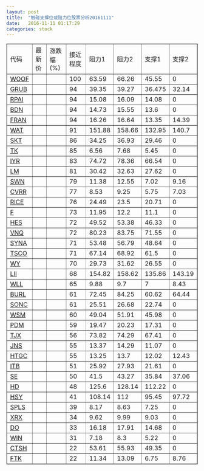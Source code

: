 ```yaml
---
layout: post
title:  "触碰支撑位或阻力位股票分析20161111"
date:   2016-11-11 01:17:29
categories: stock
---
```

<script type="text/javascript">
var stockList = []
stockList.push('gb_woof');
stockList.push('gb_grub');
stockList.push('gb_rpai');
stockList.push('gb_bdn');
stockList.push('gb_fran');
stockList.push('gb_wat');
stockList.push('gb_skt');
stockList.push('gb_tk');
stockList.push('gb_iyr');
stockList.push('gb_lm');
stockList.push('gb_swn');
stockList.push('gb_cvrr');
stockList.push('gb_rice');
stockList.push('gb_f');
stockList.push('gb_hes');
stockList.push('gb_vnq');
stockList.push('gb_syna');
stockList.push('gb_tsco');
stockList.push('gb_wy');
stockList.push('gb_lii');
stockList.push('gb_wll');
stockList.push('gb_burl');
stockList.push('gb_sonc');
stockList.push('gb_wsm');
stockList.push('gb_pdm');
stockList.push('gb_tjx');
stockList.push('gb_jns');
stockList.push('gb_htgc');
stockList.push('gb_itb');
stockList.push('gb_se');
stockList.push('gb_hd');
stockList.push('gb_hsy');
stockList.push('gb_spls');
stockList.push('gb_xrx');
stockList.push('gb_do');
stockList.push('gb_win');
stockList.push('gb_ctsh');
stockList.push('gb_ftk');
</script>
<table border="1">
 <tr>
 <td>代码</td>
 <td>最新价</td>
 <td>涨跌幅(%)</td>
 <td>接近程度</td>
 <td>阻力1</td>
 <td>阻力2</td>
 <td>支撑1</td>
 <td>支撑2</td>
</tr>
  <tr id="woof" class="red">
  <td><a href="http://stock.finance.sina.com.cn/usstock/quotes/WOOF.html" target="_blank">WOOF</a></td><td></td><td></td><td>100</td><td>63.59</td><td>66.26</td><td>45.55</td><td>0</td></tr>
  <tr id="grub" class="green">
  <td><a href="http://stock.finance.sina.com.cn/usstock/quotes/GRUB.html" target="_blank">GRUB</a></td><td></td><td></td><td>94</td><td>39.35</td><td>39.27</td><td>36.475</td><td>32.14</td></tr>
  <tr id="rpai" class="red">
  <td><a href="http://stock.finance.sina.com.cn/usstock/quotes/RPAI.html" target="_blank">RPAI</a></td><td></td><td></td><td>94</td><td>15.08</td><td>16.09</td><td>14.08</td><td>0</td></tr>
  <tr id="bdn" class="red">
  <td><a href="http://stock.finance.sina.com.cn/usstock/quotes/BDN.html" target="_blank">BDN</a></td><td></td><td></td><td>94</td><td>14.73</td><td>15.55</td><td>13.6</td><td>0</td></tr>
  <tr id="fran" class="red">
  <td><a href="http://stock.finance.sina.com.cn/usstock/quotes/FRAN.html" target="_blank">FRAN</a></td><td></td><td></td><td>94</td><td>16.26</td><td>16.64</td><td>13.35</td><td>14.39</td></tr>
  <tr id="wat" class="green">
  <td><a href="http://stock.finance.sina.com.cn/usstock/quotes/WAT.html" target="_blank">WAT</a></td><td></td><td></td><td>91</td><td>151.88</td><td>158.66</td><td>132.95</td><td>140.7</td></tr>
  <tr id="skt" class="red">
  <td><a href="http://stock.finance.sina.com.cn/usstock/quotes/SKT.html" target="_blank">SKT</a></td><td></td><td></td><td>86</td><td>34.25</td><td>36.93</td><td>29.46</td><td>0</td></tr>
  <tr id="tk" class="red">
  <td><a href="http://stock.finance.sina.com.cn/usstock/quotes/TK.html" target="_blank">TK</a></td><td></td><td></td><td>85</td><td>6.56</td><td>7.68</td><td>5.45</td><td>0</td></tr>
  <tr id="iyr" class="red">
  <td><a href="http://stock.finance.sina.com.cn/usstock/quotes/IYR.html" target="_blank">IYR</a></td><td></td><td></td><td>83</td><td>74.72</td><td>78.36</td><td>66.54</td><td>0</td></tr>
  <tr id="lm" class="red">
  <td><a href="http://stock.finance.sina.com.cn/usstock/quotes/LM.html" target="_blank">LM</a></td><td></td><td></td><td>81</td><td>30.42</td><td>32.63</td><td>27.62</td><td>0</td></tr>
  <tr id="swn" class="green">
  <td><a href="http://stock.finance.sina.com.cn/usstock/quotes/SWN.html" target="_blank">SWN</a></td><td></td><td></td><td>79</td><td>11.38</td><td>12.55</td><td>7.02</td><td>9.16</td></tr>
  <tr id="cvrr" class="green">
  <td><a href="http://stock.finance.sina.com.cn/usstock/quotes/CVRR.html" target="_blank">CVRR</a></td><td></td><td></td><td>77</td><td>8.53</td><td>9.25</td><td>5.75</td><td>7.03</td></tr>
  <tr id="rice" class="green">
  <td><a href="http://stock.finance.sina.com.cn/usstock/quotes/RICE.html" target="_blank">RICE</a></td><td></td><td></td><td>76</td><td>24.49</td><td>23.5</td><td>20.71</td><td>0</td></tr>
  <tr id="f" class="green">
  <td><a href="http://stock.finance.sina.com.cn/usstock/quotes/F.html" target="_blank">F</a></td><td></td><td></td><td>73</td><td>11.95</td><td>12.2</td><td>11.1</td><td>0</td></tr>
  <tr id="hes" class="red">
  <td><a href="http://stock.finance.sina.com.cn/usstock/quotes/HES.html" target="_blank">HES</a></td><td></td><td></td><td>72</td><td>49.52</td><td>53.38</td><td>46.33</td><td>0</td></tr>
  <tr id="vnq" class="red">
  <td><a href="http://stock.finance.sina.com.cn/usstock/quotes/VNQ.html" target="_blank">VNQ</a></td><td></td><td></td><td>72</td><td>80.23</td><td>83.75</td><td>71.55</td><td>0</td></tr>
  <tr id="syna" class="green">
  <td><a href="http://stock.finance.sina.com.cn/usstock/quotes/SYNA.html" target="_blank">SYNA</a></td><td></td><td></td><td>71</td><td>53.48</td><td>56.79</td><td>48.64</td><td>0</td></tr>
  <tr id="tsco" class="red">
  <td><a href="http://stock.finance.sina.com.cn/usstock/quotes/TSCO.html" target="_blank">TSCO</a></td><td></td><td></td><td>71</td><td>67.14</td><td>68.92</td><td>61.5</td><td>0</td></tr>
  <tr id="wy" class="red">
  <td><a href="http://stock.finance.sina.com.cn/usstock/quotes/WY.html" target="_blank">WY</a></td><td></td><td></td><td>70</td><td>29.73</td><td>31.62</td><td>26.55</td><td>0</td></tr>
  <tr id="lii" class="green">
  <td><a href="http://stock.finance.sina.com.cn/usstock/quotes/LII.html" target="_blank">LII</a></td><td></td><td></td><td>68</td><td>154.82</td><td>158.62</td><td>135.86</td><td>143.19</td></tr>
  <tr id="wll" class="green">
  <td><a href="http://stock.finance.sina.com.cn/usstock/quotes/WLL.html" target="_blank">WLL</a></td><td></td><td></td><td>65</td><td>9.88</td><td>9.7</td><td>7</td><td>8.43</td></tr>
  <tr id="burl" class="red">
  <td><a href="http://stock.finance.sina.com.cn/usstock/quotes/BURL.html" target="_blank">BURL</a></td><td></td><td></td><td>61</td><td>72.45</td><td>84.25</td><td>60.62</td><td>64.44</td></tr>
  <tr id="sonc" class="red">
  <td><a href="http://stock.finance.sina.com.cn/usstock/quotes/SONC.html" target="_blank">SONC</a></td><td></td><td></td><td>61</td><td>25.51</td><td>26.68</td><td>22.74</td><td>0</td></tr>
  <tr id="wsm" class="green">
  <td><a href="http://stock.finance.sina.com.cn/usstock/quotes/WSM.html" target="_blank">WSM</a></td><td></td><td></td><td>60</td><td>49.04</td><td>51.91</td><td>45.98</td><td>0</td></tr>
  <tr id="pdm" class="red">
  <td><a href="http://stock.finance.sina.com.cn/usstock/quotes/PDM.html" target="_blank">PDM</a></td><td></td><td></td><td>59</td><td>19.47</td><td>20.23</td><td>17.31</td><td>0</td></tr>
  <tr id="tjx" class="green">
  <td><a href="http://stock.finance.sina.com.cn/usstock/quotes/TJX.html" target="_blank">TJX</a></td><td></td><td></td><td>56</td><td>73.82</td><td>74.29</td><td>67.41</td><td>0</td></tr>
  <tr id="jns" class="red">
  <td><a href="http://stock.finance.sina.com.cn/usstock/quotes/JNS.html" target="_blank">JNS</a></td><td></td><td></td><td>55</td><td>13.37</td><td>14.29</td><td>11.07</td><td>0</td></tr>
  <tr id="htgc" class="green">
  <td><a href="http://stock.finance.sina.com.cn/usstock/quotes/HTGC.html" target="_blank">HTGC</a></td><td></td><td></td><td>55</td><td>13.25</td><td>13.7</td><td>12.02</td><td>12.43</td></tr>
  <tr id="itb" class="red">
  <td><a href="http://stock.finance.sina.com.cn/usstock/quotes/ITB.html" target="_blank">ITB</a></td><td></td><td></td><td>51</td><td>25.92</td><td>27.93</td><td>21.61</td><td>0</td></tr>
  <tr id="se" class="red">
  <td><a href="http://stock.finance.sina.com.cn/usstock/quotes/SE.html" target="_blank">SE</a></td><td></td><td></td><td>50</td><td>41.5</td><td>43.27</td><td>35.84</td><td>37.06</td></tr>
  <tr id="hd" class="green">
  <td><a href="http://stock.finance.sina.com.cn/usstock/quotes/HD.html" target="_blank">HD</a></td><td></td><td></td><td>48</td><td>125.6</td><td>128.14</td><td>112.22</td><td>0</td></tr>
  <tr id="hsy" class="green">
  <td><a href="http://stock.finance.sina.com.cn/usstock/quotes/HSY.html" target="_blank">HSY</a></td><td></td><td></td><td>41</td><td>108.14</td><td>112</td><td>95.45</td><td>97.72</td></tr>
  <tr id="spls" class="red">
  <td><a href="http://stock.finance.sina.com.cn/usstock/quotes/SPLS.html" target="_blank">SPLS</a></td><td></td><td></td><td>39</td><td>8.17</td><td>8.63</td><td>7.25</td><td>0</td></tr>
  <tr id="xrx" class="green">
  <td><a href="http://stock.finance.sina.com.cn/usstock/quotes/XRX.html" target="_blank">XRX</a></td><td></td><td></td><td>34</td><td>9.62</td><td>9.99</td><td>9.03</td><td>0</td></tr>
  <tr id="do" class="green">
  <td><a href="http://stock.finance.sina.com.cn/usstock/quotes/DO.html" target="_blank">DO</a></td><td></td><td></td><td>33</td><td>16.18</td><td>17.91</td><td>14.68</td><td>0</td></tr>
  <tr id="win" class="red">
  <td><a href="http://stock.finance.sina.com.cn/usstock/quotes/WIN.html" target="_blank">WIN</a></td><td></td><td></td><td>31</td><td>7.18</td><td>8.3</td><td>5.22</td><td>0</td></tr>
  <tr id="ctsh" class="red">
  <td><a href="http://stock.finance.sina.com.cn/usstock/quotes/CTSH.html" target="_blank">CTSH</a></td><td></td><td></td><td>22</td><td>53.61</td><td>55.93</td><td>49.35</td><td>0</td></tr>
  <tr id="ftk" class="green">
  <td><a href="http://stock.finance.sina.com.cn/usstock/quotes/FTK.html" target="_blank">FTK</a></td><td></td><td></td><td>22</td><td>11.34</td><td>13.09</td><td>6.75</td><td>8.76</td></tr>
</table>
